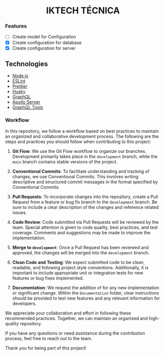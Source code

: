 <h1 align='center' >IKTECH TÉCNICA</h1>

### Features

- [ ] Create model for Configuration
- [x] Create configuration for database
- [x] Create configuration for server

## Technologies

- [Node.js](https://nodejs.org/)
- [ESLint](https://eslint.org/)
- [Prettier](https://prettier.io/)
- [Husky](https://typicode.github.io/husky/)
- [GraphQL](https://graphql.org/)
- [Apollo Server](https://www.apollographql.com/docs/apollo-server/)
- [GraphQL Tools](https://www.graphql-tools.com/)

### Workflow

In this repository, we follow a workflow based on best practices to maintain an organized and collaborative development process. The following are the steps and practices you should follow when contributing to this project:

1. **Git Flow**: We use the Git Flow workflow to organize our branches. Development primarily takes place in the `development` branch, while the `main` branch contains stable versions of the project.

2. **Conventional Commits**: To facilitate understanding and tracking of changes, we use Conventional Commits. This involves writing descriptive and structured commit messages in the format specified by Conventional Commits.

3. **Pull Requests**: To incorporate changes into the repository, create a Pull Request from a feature or bug fix branch to the `development` branch. Be sure to include a clear description of the changes and reference related issues.

4. **Code Review**: Code submitted via Pull Requests will be reviewed by the team. Special attention is given to code quality, best practices, and test coverage. Comments and suggestions may be made to improve the implementation.

5. **Merge to `development`**: Once a Pull Request has been reviewed and approved, the changes will be merged into the `development` branch.

6. **Clean Code and Testing**: We expect submitted code to be clean, readable, and following project style conventions. Additionally, it is important to include appropriate unit or integration tests for new features or bug fixes implemented.

7. **Documentation**: We request the addition of for any new implementation or significant change. Within the `Documentation` folder, clear instructions should be provided to test new features and any relevant information for developers.

We appreciate your collaboration and effort in following these recommended practices. Together, we can maintain an organized and high-quality repository.

If you have any questions or need assistance during the contribution process, feel free to reach out to the team.

Thank you for being part of this project!
